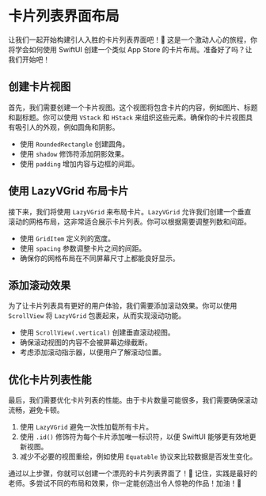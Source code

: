 ﻿# 卡片列表界面布局

让我们一起开始构建引人入胜的卡片列表界面吧！🚀 这是一个激动人心的旅程，你将学会如何使用 SwiftUI 创建一个类似 App Store 的卡片布局。准备好了吗？让我们开始吧！

## 创建卡片视图

首先，我们需要创建一个卡片视图。这个视图将包含卡片的内容，例如图片、标题和副标题。你可以使用 `VStack` 和 `HStack` 来组织这些元素。确保你的卡片视图具有吸引人的外观，例如圆角和阴影。

*   使用 `RoundedRectangle` 创建圆角。
*   使用 `shadow` 修饰符添加阴影效果。
*   使用 `padding` 增加内容与边框的间距。

## 使用 LazyVGrid 布局卡片

接下来，我们将使用 `LazyVGrid` 来布局卡片。`LazyVGrid` 允许我们创建一个垂直滚动的网格布局，这非常适合展示卡片列表。你可以根据需要调整列数和间距。

*   使用 `GridItem` 定义列的宽度。
*   使用 `spacing` 参数调整卡片之间的间距。
*   确保你的网格布局在不同屏幕尺寸上都能良好显示。

## 添加滚动效果

为了让卡片列表具有更好的用户体验，我们需要添加滚动效果。你可以使用 `ScrollView` 将 `LazyVGrid` 包裹起来，从而实现滚动功能。

*   使用 `ScrollView(.vertical)` 创建垂直滚动视图。
*   确保滚动视图的内容不会被屏幕边缘截断。
*   考虑添加滚动指示器，以便用户了解滚动位置。

## 优化卡片列表性能

最后，我们需要优化卡片列表的性能。由于卡片数量可能很多，我们需要确保滚动流畅，避免卡顿。

1.  使用 `LazyVGrid` 避免一次性加载所有卡片。
2.  使用 `.id()` 修饰符为每个卡片添加唯一标识符，以便 SwiftUI 能够更有效地更新视图。
3.  减少不必要的视图重绘，例如使用 `Equatable` 协议来比较数据是否发生变化。

通过以上步骤，你就可以创建一个漂亮的卡片列表界面了！🎉 记住，实践是最好的老师。多尝试不同的布局和效果，你一定能创造出令人惊艳的作品！加油！💪
